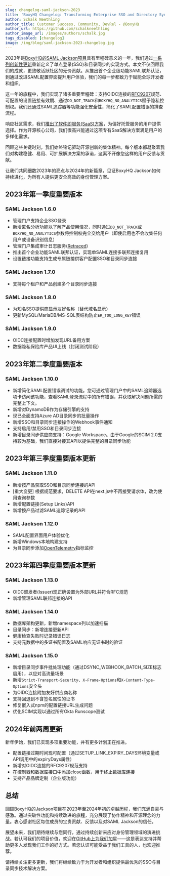 ```yaml
---
slug: changelog-saml-jackson-2023
title: 'BoxyHQ Changelog: Transforming Enterprise SSO and Directory Sync in 2023 with SAML Jackson'
author: Schalk Neethling
author_title: Customer Success, Community, DevRel - @BoxyHQ
author_url: https://github.com/schalkneethling
author_image_url: /images/authors/schalk.jpg
tags_disabled: [changelog]
image: /img/blog/saml-jackson-2023-changelog.jpg
---
```


2023年是[BoxyHQ的SAML Jackson项目](https://github.com/boxyhq/jackson)具有里程碑意义的一年，我们通过[一系列创新性更新](https://github.com/boxyhq/jackson/releases?page=1)重新定义了单点登录(SSO)和目录同步的实现方式。本文不仅回顾我们的成就，更致敬活跃社区的无价贡献。从推出首个企业级功能SAML联邦认证，到通过改进SAML配置界面提升用户体验，我们的每一步都致力于赋能全球开发者和组织。

这一年的旅程中，我们实现了诸多重要里程碑：支持OIDC连接的[RFC9207](https://datatracker.ietf.org/doc/html/rfc9207)规范、可配置的设置链接有效期、通过`DO_NOT_TRACK`和`BOXYHQ_NO_ANALYTICS`赋予隐私控制权。我们还通过SAML追踪器等功能强化安全性，简化了SAML配置错误的排查流程。

响应社区需求，我们[推出了软件即服务(SaaS)方案](https://app.eu.boxyhq.com/auth/join)，为偏好托管服务的用户提供选择。作为开源核心公司，我们很高兴能通过这项专有SaaS解决方案满足用户的多样化需求。

回顾这些关键时刻，我们始终铭记驱动开源创新的集体精神。每个版本都凝聚着我们对构建稳健、易用、可扩展解决方案的承诺，这离不开像您这样的用户反馈与贡献。

让我们共同细数2023年的亮点与2024年的新篇章，见证BoxyHQ Jackson如何持续进化，为所有人提供更安全高效的身份管理方案。

## 2023年第一季度重要版本

### SAML Jackson 1.6.0

- 管理门户支持企业SSO登录
- 新增匿名分析功能以了解产品使用情况，同时通过`DO_NOT_TRACK`或`BOXYHQ_NO_ANALYTICS`参数将控制权完全交给用户（即使启用也不会收集任何用户或设备识别信息）
- 管理门户集成审计日志服务([Retraced](https://github.com/retracedhq/retraced))
- 推出首个企业功能SAML联邦认证，实现单SAML连接多联邦连接复用
- 设置链接功能支持生成专属链接供客户配置SSO和目录同步连接

### SAML Jackson 1.7.0

- 支持每个租户和产品创建多个目录同步连接

### SAML Jackson 1.8.0

- 为知名SSO提供商显示友好名称（替代域名显示）
- 更新MySQL/MariaDB/MS-SQL表结构防止`ER_TOO_LONG_KEY`错误

### SAML Jackson 1.9.0

- OIDC连接配置时增加发现URL备用方案
- 数据隐私保险库产品UI上线（封闭测试阶段）

## 2023年第二季度重要版本

### SAML Jackson 1.10.0

- 新增简化SAML配置错误调试的功能。您可通过管理门户中的SAML追踪器选项卡访问该功能，查看SAML登录流程中的所有错误，并获取解决问题所需的完整上下文。
- 新增对DynamoDB作为存储引擎的支持
- 现已全面支持Azure AD目录同步的批量操作
- 新增SSO和目录同步连接操作的Webhook事件通知
- 支持启用/禁用SSO和目录同步连接
- 新增目录同步供应商支持：Google Workspace。由于Google的SCIM 2.0支持较为基础，我们直接对接其API以提供完整的目录同步功能

## 2023年第三季度重要版本更新

### SAML Jackson 1.11.0

- 新增按产品获取SSO和目录同步连接的API
- [重大变更] 根据规范要求，DELETE API在next.js中不再接受请求体，改为使用查询参数
- 新增配置链接(Setup Links)API
- 新增按产品过滤SAML追踪记录的API

### SAML Jackson 1.12.0

- SAML配置界面用户体验优化
- 新增Windows本地构建支持
- 为目录同步添加[OpenTelemetry](https://opentelemetry.io/)指标监控

## 2023年第四季度重要版本更新

### SAML Jackson 1.13.0

- OIDC颁发者(Issuer)现正确设置为外部URL并符合RFC规范
- 新增管理SAML联邦连接的API

### SAML Jackson 1.14.0

- 数据库架构更新，新增namespace列以加速扫描
- 目录同步：新增连接更新API
- 健康检查失败时记录错误日志
- 支持元数据中的多证书配置及SAML响应无证书时的验证

### SAML Jackson 1.15.0

- 新增目录同步事件批处理功能（通过DSYNC_WEBHOOK_BATCH_SIZE标志启用），以应对高流量场景
- 新增`Strict-Transport-Security`、`X-Frame-Options`和`X-Content-Type-Options`安全头
- 为OIDC连接附加友好供应商名称
- 支持回退到不含签名属性的证书
- 修复嵌入式npm的配置链接URL生成问题
- 优化SCIM实现以通过所有Okta Runscope测试

## 2024年前两周更新

新年伊始，我们已实现多项重要功能，并有更多计划正在推进。

- 配置链接过期时间现可配置（通过SETUP_LINK_EXPIRY_DAYS环境变量或API调用中的expiryDays属性）
- 新增对OIDC连接的RFC9207规范支持
- 在控制器和数据库接口中添加close函数，用于终止数据库连接
- 支持产品品牌定制（企业版功能）

## 总结

回顾BoxyHQ的Jackson项目在2023年至2024年初的卓越历程，我们充满自豪与感激。通过突破性功能和持续改进的旅程，充分展现了协作精神和开源理念的力量。衷心感谢社区每位成员的宝贵贡献、反馈以及对SAML Jackson的信任。

展望未来，我们期待继续与您同行，通过持续创新来应对身份管理领域的演进挑战。若认可我们的项目价值，欢迎在[GitHub上为我们加星](https://github.com/boxyhq/jackson)——这是表达支持并帮助更多人发现我们工作的好方式。若您认识可能受益于我们工具的人，也欢迎推荐。

请持续关注更多更新，我们将继续致力于为开发者和组织提供最优秀的SSO与目录同步技术解决方案。